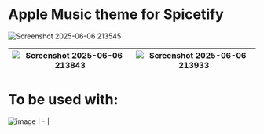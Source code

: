 # Apple Music theme for Spicetify

![Screenshot 2025-06-06 213545](https://github.com/user-attachments/assets/0ccf9796-a888-4e2e-a529-0d5c89e4b8de)

| ![Screenshot 2025-06-06 213843](https://github.com/user-attachments/assets/6deace19-a771-4f7a-b5e3-8d11fe738a3c) | ![Screenshot 2025-06-06 213933](https://github.com/user-attachments/assets/f7dc1a59-e6e6-407e-8581-148f77f77809) |
| --- | --- |




# To be used with:

![image](https://github.com/user-attachments/assets/82cd3960-9401-4cc5-9cab-e68590e3ef75)
| - |
